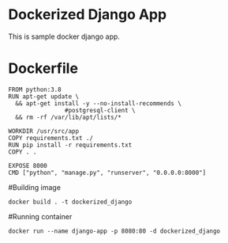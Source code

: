 # Dockerized Django App

This is sample docker django app.


# Dockerfile 

    FROM python:3.8
    RUN apt-get update \
      && apt-get install -y --no-install-recommends \
                    #postgresql-client \	
      && rm -rf /var/lib/apt/lists/*

    WORKDIR /usr/src/app
    COPY requirements.txt ./
    RUN pip install -r requirements.txt
    COPY . .

    EXPOSE 8000
    CMD ["python", "manage.py", "runserver", "0.0.0.0:8000"]



#Building image

	docker build . -t dockerized_django

#Running container

	docker run --name django-app -p 8080:80 -d dockerized_django

	
